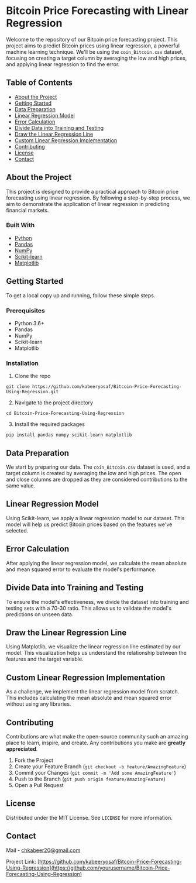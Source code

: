 # Bitcoin Price Forecasting with Linear Regression

Welcome to the repository of our Bitcoin price forecasting project. This project aims to predict Bitcoin prices using linear regression, a powerful machine learning technique. We'll be using the `coin_Bitcoin.csv` dataset, focusing on creating a target column by averaging the low and high prices, and applying linear regression to find the error.

## Table of Contents

- [About the Project](#about-the-project)
- [Getting Started](#getting-started)
- [Data Preparation](#data-preparation)
- [Linear Regression Model](#linear-regression-model)
- [Error Calculation](#error-calculation)
- [Divide Data into Training and Testing](#divide-data-into-training-and-testing)
- [Draw the Linear Regression Line](#draw-the-linear-regression-line)
- [Custom Linear Regression Implementation](#custom-linear-regression-implementation)
- [Contributing](#contributing)
- [License](#license)
- [Contact](#contact)

## About the Project

This project is designed to provide a practical approach to Bitcoin price forecasting using linear regression. By following a step-by-step process, we aim to demonstrate the application of linear regression in predicting financial markets.

### Built With

- [Python](https://www.python.org/)
- [Pandas](https://pandas.pydata.org/)
- [NumPy](https://numpy.org/)
- [Scikit-learn](https://scikit-learn.org/)
- [Matplotlib](https://matplotlib.org/)

## Getting Started

To get a local copy up and running, follow these simple steps.

### Prerequisites

- Python 3.6+
- Pandas
- NumPy
- Scikit-learn
- Matplotlib

### Installation

1. Clone the repo
```
git clone https://github.com/kabeeryosaf/Bitcoin-Price-Forecasting-Using-Regression.git
```

2. Navigate to the project directory
```
cd Bitcoin-Price-Forecasting-Using-Regression
```

3. Install the required packages
```
pip install pandas numpy scikit-learn matplotlib
```

## Data Preparation

We start by preparing our data. The `coin_Bitcoin.csv` dataset is used, and a target column is created by averaging the low and high prices. The open and close columns are dropped as they are considered contributions to the same value.

## Linear Regression Model

Using Scikit-learn, we apply a linear regression model to our dataset. This model will help us predict Bitcoin prices based on the features we've selected.

## Error Calculation

After applying the linear regression model, we calculate the mean absolute and mean squared error to evaluate the model's performance.

## Divide Data into Training and Testing

To ensure the model's effectiveness, we divide the dataset into training and testing sets with a 70-30 ratio. This allows us to validate the model's predictions on unseen data.

## Draw the Linear Regression Line

Using Matplotlib, we visualize the linear regression line estimated by our model. This visualization helps us understand the relationship between the features and the target variable.

## Custom Linear Regression Implementation

As a challenge, we implement the linear regression model from scratch. This includes calculating the mean absolute and mean squared error without using any libraries.

## Contributing

Contributions are what make the open-source community such an amazing place to learn, inspire, and create. Any contributions you make are **greatly appreciated**.

1. Fork the Project
2. Create your Feature Branch (`git checkout -b feature/AmazingFeature`)
3. Commit your Changes (`git commit -m 'Add some AmazingFeature'`)
4. Push to the Branch (`git push origin feature/AmazingFeature`)
5. Open a Pull Request

## License

Distributed under the MIT License. See `LICENSE` for more information.

## Contact

Mail - chkabeer20@gmail.com

Project Link: [https://github.com/kabeeryosaf/Bitcoin-Price-Forecasting-Using-Regression](https://github.com/yourusername/Bitcoin-Price-Forecasting-Using-Regression)

